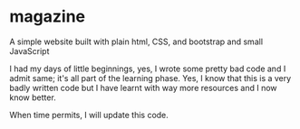 # magazine
A simple website  built with plain html, CSS, and bootstrap and small JavaScript


I had my days of little beginnings, yes, I wrote some pretty bad code and I admit same; it's all part of the learning phase. Yes, I know that this is a very badly written code but I have learnt with way more resources and I now know better.


When time permits, I will update this code.
